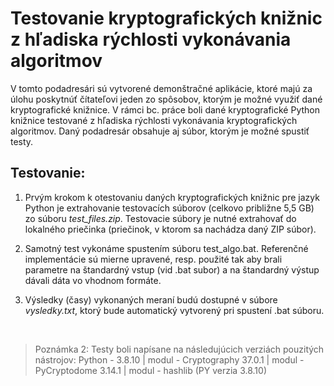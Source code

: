 # Testovanie kryptografických knižnic z hľadiska rýchlosti vykonávania algoritmov

V tomto podadresári sú vytvorené demonštračné aplikácie, ktoré majú za úlohu poskytnúť čítateľovi jeden zo spôsobov, ktorým je možné využiť dané kryptografické knižnice. V rámci bc. práce boli dané kryptografické Python knižnice testované z hľadiska rýchlosti vykonávania kryptografických algoritmov. Daný podadresár obsahuje aj súbor, ktorým je možné spustiť testy.

## Testovanie:
1) Prvým krokom k otestovaniu daných kryptografických knižnic pre jazyk Python je extrahovanie testovacích súborov (celkovo približne 5,5 GB) zo súboru _test_files.zip_. Testovacie súbory je nutné extrahovať do lokalného priečinka (priečinok, v ktorom sa nachádza daný ZIP súbor).

2) Samotný test vykonáme spustením súboru test_algo.bat. Referenčné implementácie sú mierne upravené, resp. použité tak aby brali parametre na štandardný vstup (vid .bat subor) a na štandardný výstup dávali dáta vo vhodnom formáte.

3) Výsledky (časy) vykonaných meraní budú dostupné v súbore _vysledky.txt_, ktorý bude automatický vytvorený pri spustení .bat súboru.

<br>

> Poznámka 2: Testy boli napísane na následujúcich verziách pouzitých nástrojov:  Python - 3.8.10 | modul - Cryptography 37.0.1 | modul - PyCryptodome 3.14.1 | modul - hashlib (PY verzia 3.8.10)